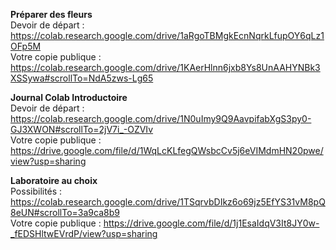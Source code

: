 **Préparer des fleurs**  
Devoir de départ : https://colab.research.google.com/drive/1aRgoTBMgkEcnNqrkLfupOY6qLz1OFp5M  
Votre copie publique : https://colab.research.google.com/drive/1KAerHlnn6jxb8Ys8UnAAHYNBk3XSSywa#scrollTo=NdA5zws-Lg65

**Journal Colab Introductoire**  
Devoir de départ : https://colab.research.google.com/drive/1N0uImy9Q9AavpifabXgS3py0-GJ3XWON#scrollTo=2jV7i_-OZVIv  
Votre copie publique : https://drive.google.com/file/d/1WqLcKLfegQWsbcCv5j6eVIMdmHN20pwe/view?usp=sharing

**Laboratoire au choix**  
Possibilités : https://colab.research.google.com/drive/1TSqrvbDIkz6o69jz5EfYS31vM8pQ8eUN#scrollTo=3a9ca8b9  
Votre copie publique : https://drive.google.com/file/d/1j1EsaIdqV3It8JY0w-_fEDSHltwEVrdP/view?usp=sharing